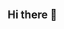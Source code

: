 ## Hi there 👋

<!--
**Travelsfriend/travelsfriend** is a ✨ _special_ ✨ repository because its `README.md` (this file) appears on your GitHub profile.

Here are some ideas to get you started: Coming soon 🥰

- 🔭 I’m currently working on ...
- 🌱 I’m currently learning ...
- 👯 I’m looking to collaborate on ...
- 🤔 I’m looking for help with ...
- 💬 Ask me about ...
- 📫 How to reach me: ...
- 😄 Pronouns: ...
- ⚡ Fun fact: ...
-->

